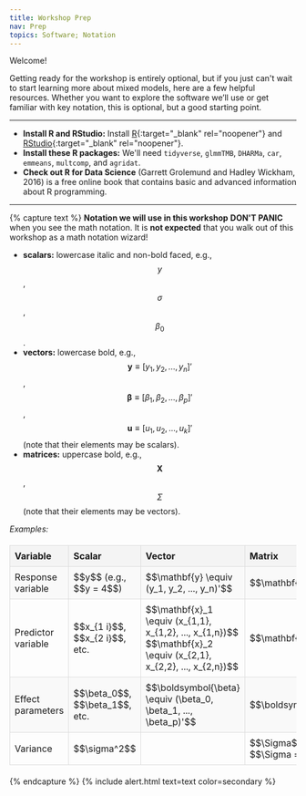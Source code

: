 ```yaml
---
title: Workshop Prep
nav: Prep
topics: Software; Notation
---
```


Welcome!  

Getting ready for the workshop is entirely optional, 
but if you just can't wait to start learning more about mixed models, 
here are a few helpful resources. 
Whether you want to explore the software we’ll use or get familiar with key notation, 
this is optional, but a good starting point. 

-------------

- **Install R and RStudio:** Install [R](https://cran.r-project.org/){:target="_blank" rel="noopener"} and [RStudio](https://posit.co/download/rstudio-desktop/){:target="_blank" rel="noopener"}.
- **Install these R packages:** We'll need `tidyverse`, `glmmTMB`, `DHARMa`, `car`, `emmeans`, `multcomp`, and `agridat`.
- **Check out R for Data Science** (Garrett Grolemund and Hadley Wickham, 2016) is a free online book that 
contains basic and advanced information about R programming. 

-------------

{% capture text %}
**Notation we will use in this workshop**
**DON'T PANIC** when you see the math notation. 
It is **not expected** that you walk out of this workshop as a math notation wizard! 

-   **scalars:** lowercase italic and non-bold faced, e.g., $$y$$, $$\sigma$$, $$\beta_0$$.  
-   **vectors:** lowercase bold, e.g., $$\mathbf{y} \equiv [y_1, y_2, ..., y_n]'$$, $$\boldsymbol{\beta} \equiv [\beta_1, \beta_2, ..., \beta_p]'$$, $$\boldsymbol{u}  \equiv [u_1, u_2, ..., u_k]'$$ (note that their elements may be scalars).  
-   **matrices:** uppercase bold, e.g., $$\mathbf{X}$$, $$\Sigma$$ (note that their elements may be vectors).  

*Examples:*   

<head>
    <meta charset="UTF-8">
    <meta name="viewport" content="width=device-width, initial-scale=1.0">
    <title>Notation Table</title>
    <style>
        table {
            width: 100%;
            border-collapse: collapse;
            margin: 20px 0;
        }
        th, td {
            border: 1px solid #ddd;
            padding: 8px;
            text-align: left;
        }
        th {
            background-color: #f4f4f4;
            font-weight: bold;
        }
        tr:nth-child(even) {
            background-color: #f9f9f9;
        }
    </style>
</head>

<body>
    <table>
        <tr>
            <th>Variable</th>
            <th>Scalar</th>
            <th>Vector</th>
            <th>Matrix</th>
        </tr>
        <tr>
            <td>Response variable</td>
            <td>$$y$$ (e.g., $$y = 4$$)</td>
            <td>$$\mathbf{y} \equiv (y_1, y_2, ..., y_n)'$$</td>
            <td>$$\mathbf{y}_{n\times1}$$</td>
        </tr>
        <tr>
            <td>Predictor variable</td>
            <td>$$x_{1 i}$$, $$x_{2 i}$$, etc.</td>
            <td>
                $$\mathbf{x}_1 \equiv (x_{1,1}, x_{1,2}, ..., x_{1,n})$$ <br>
                $$\mathbf{x}_2 \equiv (x_{2,1}, x_{2,2}, ..., x_{2,n})$$
            </td>
            <td>$$\mathbf{X}_{n\times p}$$</td>
        </tr>
        <tr>
            <td>Effect parameters</td>
            <td>$$\beta_0$$, $$\beta_1$$, etc.</td>
            <td>$$\boldsymbol{\beta} \equiv (\beta_0, \beta_1, ..., \beta_p)'$$</td>
            <td>$$\boldsymbol{\beta}_{p\times1}$$</td>
        </tr>
        <tr>
            <td>Variance</td>
            <td>$$\sigma^2$$</td>
            <td></td>
            <td>$$\Sigma$$ (very often we assume $$\Sigma = \sigma^2 \mathbf{I}$$)</td>
        </tr>
    </table>
</body>

{% endcapture %}
{% include alert.html text=text color=secondary %}  


